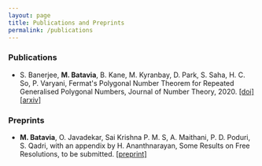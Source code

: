 ```yaml
---
layout: page
title: Publications and Preprints
permalink: /publications
---
```


### Publications

* S. Banerjee, **M. Batavia**, B. Kane, M. Kyranbay, D. Park, S. Saha, H. C. So, P. Varyani, Fermat's Polygonal Number Theorem for Repeated Generalised Polygonal Numbers, Journal of Number Theory, 2020. [[doi]](https://doi.org/10.1016/j.jnt.2020.05.024) [[arxiv]](https://arxiv.org/abs/1908.02102) 


### Preprints

* **M. Batavia**, O. Javadekar, Sai Krishna P. M. S, A. Maithani, P. D. Poduri, S. Qadri, with an appendix by H. Ananthnarayan, Some Results on Free Resolutions, to be submitted. [[preprint]](https://manav77.github.io/assets/pdf/Some_Results_on_Free_Resolutions.pdf)

